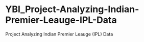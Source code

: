 # YBI_Project-Analyzing-Indian-Premier-Leauge-IPL-Data
Project Analyzing Indian Premier Leauge (IPL) Data
